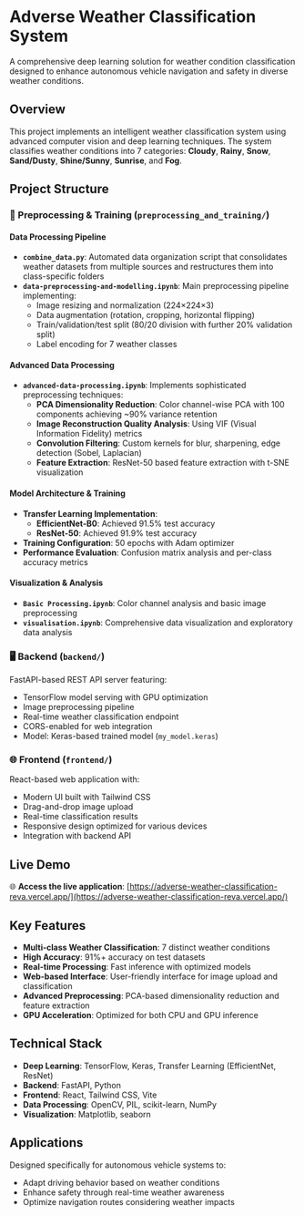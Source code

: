 # Adverse Weather Classification System

A comprehensive deep learning solution for weather condition classification designed to enhance autonomous vehicle navigation and safety in diverse weather conditions.

## Overview

This project implements an intelligent weather classification system using advanced computer vision and deep learning techniques. The system classifies weather conditions into 7 categories: **Cloudy**, **Rainy**, **Snow**, **Sand/Dusty**, **Shine/Sunny**, **Sunrise**, and **Fog**.

## Project Structure

### 🔬 Preprocessing & Training (`preprocessing_and_training/`)

#### Data Processing Pipeline
- **`combine_data.py`**: Automated data organization script that consolidates weather datasets from multiple sources and restructures them into class-specific folders
- **`data-preprocessing-and-modelling.ipynb`**: Main preprocessing pipeline implementing:
  - Image resizing and normalization (224×224×3)
  - Data augmentation (rotation, cropping, horizontal flipping)
  - Train/validation/test split (80/20 division with further 20% validation split)
  - Label encoding for 7 weather classes

#### Advanced Data Processing
- **`advanced-data-processing.ipynb`**: Implements sophisticated preprocessing techniques:
  - **PCA Dimensionality Reduction**: Color channel-wise PCA with 100 components achieving ~90% variance retention
  - **Image Reconstruction Quality Analysis**: Using VIF (Visual Information Fidelity) metrics
  - **Convolution Filtering**: Custom kernels for blur, sharpening, edge detection (Sobel, Laplacian)
  - **Feature Extraction**: ResNet-50 based feature extraction with t-SNE visualization

#### Model Architecture & Training
- **Transfer Learning Implementation**:
  - **EfficientNet-B0**: Achieved 91.5% test accuracy
  - **ResNet-50**: Achieved 91.9% test accuracy
- **Training Configuration**: 50 epochs with Adam optimizer
- **Performance Evaluation**: Confusion matrix analysis and per-class accuracy metrics

#### Visualization & Analysis
- **`Basic Processing.ipynb`**: Color channel analysis and basic image preprocessing
- **`visualisation.ipynb`**: Comprehensive data visualization and exploratory data analysis

### 🖥️ Backend (`backend/`)

FastAPI-based REST API server featuring:
- TensorFlow model serving with GPU optimization
- Image preprocessing pipeline
- Real-time weather classification endpoint
- CORS-enabled for web integration
- Model: Keras-based trained model (`my_model.keras`)

### 🌐 Frontend (`frontend/`)

React-based web application with:
- Modern UI built with Tailwind CSS
- Drag-and-drop image upload
- Real-time classification results
- Responsive design optimized for various devices
- Integration with backend API

## Live Demo

🌐 **Access the live application**: [https://adverse-weather-classification-reva.vercel.app/](https://adverse-weather-classification-reva.vercel.app/)

## Key Features

- **Multi-class Weather Classification**: 7 distinct weather conditions
- **High Accuracy**: 91%+ accuracy on test datasets
- **Real-time Processing**: Fast inference with optimized models
- **Web-based Interface**: User-friendly interface for image upload and classification
- **Advanced Preprocessing**: PCA-based dimensionality reduction and feature extraction
- **GPU Acceleration**: Optimized for both CPU and GPU inference

## Technical Stack

- **Deep Learning**: TensorFlow, Keras, Transfer Learning (EfficientNet, ResNet)
- **Backend**: FastAPI, Python
- **Frontend**: React, Tailwind CSS, Vite
- **Data Processing**: OpenCV, PIL, scikit-learn, NumPy
- **Visualization**: Matplotlib, seaborn

## Applications

Designed specifically for autonomous vehicle systems to:
- Adapt driving behavior based on weather conditions
- Enhance safety through real-time weather awareness
- Optimize navigation routes considering weather impacts
